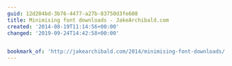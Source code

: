 ```yaml
---
guid: 12d204bd-3b76-4477-a27b-83750d3fe608
title: Minimising font downloads - JakeArchibald.com
created: '2014-08-19T11:14:56+00:00'
changed: '2019-09-24T14:42:58+00:00'


bookmark_of: 'http://jakearchibald.com/2014/minimising-font-downloads/'
---
```




